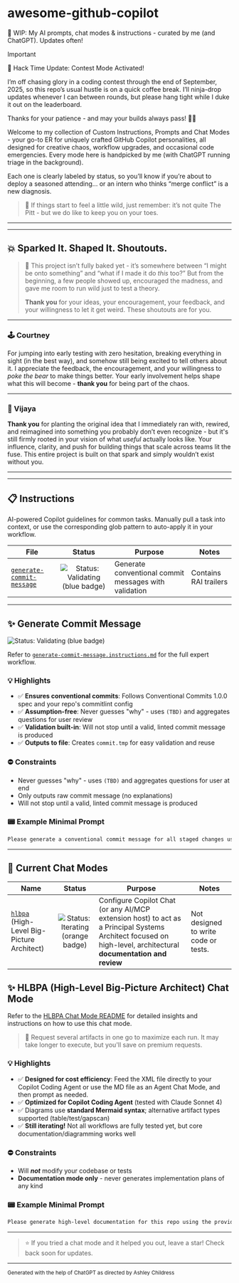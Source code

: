 # awesome-github-copilot

🚧 WIP: My AI prompts, chat modes & instructions - curated by me (and ChatGPT). Updates often!

> [!IMPORTANT]
>
> 🦄 Hack Time Update: Contest Mode Activated!
>
> I’m off chasing glory in a coding contest through the end of September, 2025, so this repo’s usual hustle is on a quick coffee break. I’ll ninja-drop updates whenever I can between rounds, but please hang tight while I duke it out on the leaderboard.
>
> Thanks for your patience - and may your builds always pass! 🏅✨

Welcome to my collection of Custom Instructions, Prompts and Chat Modes - your go-to ER for uniquely crafted GitHub Copilot personalities, all designed for creative chaos, workflow upgrades, and occasional code emergencies. Every mode here is handpicked by me (with ChatGPT running triage in the background).

Each one is clearly labeled by status, so you’ll know if you’re about to deploy a seasoned attending... or an intern who thinks “merge conflict” is a new diagnosis.

> 🦄 If things start to feel a little wild, just remember: it’s not quite The Pitt - but we do like to keep you on your toes.

---

---

## 💥 Sparked It. Shaped It. Shoutouts.

> 🦄 This project isn’t fully baked yet - it’s somewhere between “I might be onto something” and “what if I made it do _this_ too?”
> But from the beginning, a few people showed up, encouraged the madness, and gave me room to run wild just to test a theory.
>
> **Thank you** for your ideas, your encouragement, your feedback, and your willingness to let it get weird. These shoutouts are for you.

---

### 🕹️ Courtney

For jumping into early testing with zero hesitation, breaking everything in sight (in the best way), and somehow still being excited to tell others about it. I appreciate the feedback, the encouragement, and your willingness to _poke the bear_ to make things better.
Your early involvement helps shape what this will become - **thank you** for being part of the chaos.

---

### 🧨 Vijaya

**Thank you** for planting the original idea that I immediately ran with, rewired, and reimagined into something you probably don’t even recognize - but it's still firmly rooted in your vision of what _useful_ actually looks like.
Your influence, clarity, and push for building things that scale across teams lit the fuse. This entire project is built on that spark and simply wouldn’t exist without you.

---

---

## 📋 Instructions

AI-powered Copilot guidelines for common tasks. Manually pull a task into context, or use the corresponding glob pattern to auto-apply it in your workflow.

| File | Status | Purpose | Notes |
| - | :-: | - | - |
| [`generate-commit-message`](#-generate-commit-message) | ![Status: Validating (blue badge)](https://img.shields.io/badge/status-validating-0070A3.svg) | Generate conventional commit messages with validation | Contains RAI trailers |

---

## ✨ Generate Commit Message

![Status: Validating (blue badge)](https://img.shields.io/badge/status-validating-0070A3.svg)

Refer to [`generate-commit-message.instructions.md`](.github/instructions/generate-commit-message.instructions.md) for the full expert workflow.

### 💡 Highlights

- ✅ **Ensures conventional commits**: Follows Conventional Commits 1.0.0 spec and your repo's commitlint config
- ✅ **Assumption-free**: Never guesses "why" - uses `(TBD)` and aggregates questions for user review
- ✅ **Validation built-in**: Will not stop until a valid, linted commit message is produced
- ✅ **Outputs to file**: Creates `commit.tmp` for easy validation and reuse

### ⛔️ Constraints

- Never guesses "why" - uses `(TBD)` and aggregates questions for user at end
- Only outputs raw commit message (no explanations)
- Will not stop until a valid, linted commit message is produced

### 📟 Example Minimal Prompt

```markdown
Please generate a conventional commit message for all staged changes using the instructions in `.github/instructions/commit-message.instructions.md`.
```

---

## 📄 Current Chat Modes

| Name | Status | Purpose | Notes |
| - | :-: | - | - |
| [`hlbpa`](#-hlbpa-high-level-big-picture-architect-chat-mode) (High-Level Big-Picture Architect) | ![Status: Iterating (orange badge)](https://img.shields.io/badge/status-iterating-FF6600.svg) | Configure Copilot Chat (or any AI/MCP extension host) to act as a Principal Systems Architect focused on high-level, architectural **documentation and review** | Not designed to write code or tests. |


## ✨ HLBPA (High-Level Big-Picture Architect) Chat Mode

Refer to the [HLBPA Chat Mode README](.github/chatmodes/hlbpa.chatmode.md) for detailed insights and instructions on how to use this chat mode.

> 🦄 Request several artifacts in one go to maximize each run. It may take longer to execute, but you'll save on premium requests.

### 💡 Highlights

- ✅ **Designed for cost efficiency**: Feed the XML file directly to your Copilot Coding Agent or use the MD file as an Agent Chat Mode, and then prompt as needed.
- ✅ **Optimized for Copilot Coding Agent** (tested with Claude Sonnet 4)
- ✅ Diagrams use **standard Mermaid syntax**; alternative artifact types supported (table/test/gapscan)
- ✅ **Still iterating!** Not all workflows are fully tested yet, but core documentation/diagramming works well

### ⛔️ Constraints

- Will _**not**_ modify your codebase or tests
- **Documentation mode only** - never generates implementation plans of any kind

### 📟 Example Minimal Prompt

```markdown
Please generate high-level documentation for this repo using the provided HLBPA chat mode. My name is Jane Doe. Artifact: architecture diagram. Target: #directory:controllers.
```

---

> ⭐️ If you tried a chat mode and it helped you out, leave a star! Check back soon for updates.

---

<small>Generated with the help of ChatGPT as directed by Ashley Childress</small>
